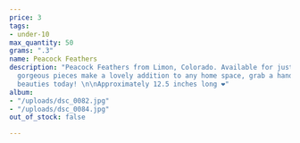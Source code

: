 ```yaml
---
price: 3
tags:
- under-10
max_quantity: 50
grams: ".3"
name: Peacock Feathers
description: "Peacock Feathers from Limon, Colorado. Available for just $3 each. These
  gorgeous pieces make a lovely addition to any home space, grab a handful of these
  beauties today! \n\nApproximately 12.5 inches long ❤"
album:
- "/uploads/dsc_0082.jpg"
- "/uploads/dsc_0084.jpg"
out_of_stock: false

---
```

